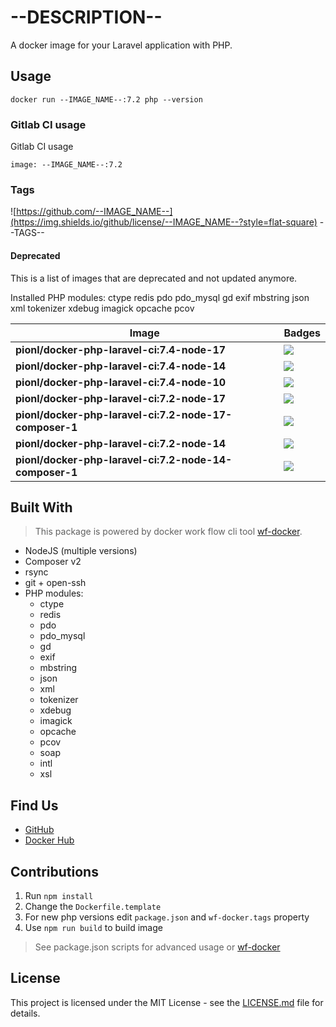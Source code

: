 # --DESCRIPTION--

A docker image for your Laravel application with PHP.


## Usage
```
docker run --IMAGE_NAME--:7.2 php --version
```

### Gitlab CI usage

Gitlab CI usage

```shell
image: --IMAGE_NAME--:7.2
```

### Tags

![https://github.com/--IMAGE_NAME--](https://img.shields.io/github/license/--IMAGE_NAME--?style=flat-square)
--TAGS--
#### Deprecated

This is a list of images that are deprecated and not updated anymore. 

Installed PHP modules: ctype redis pdo pdo_mysql gd exif mbstring json xml tokenizer xdebug imagick opcache pcov

Image | Badges
 --- | ---
**pionl/docker-php-laravel-ci:7.4-node-17** | ![](https://img.shields.io/docker/image-size/pionl/docker-php-laravel-ci/7.4-node-17?style=flat-square)
**pionl/docker-php-laravel-ci:7.4-node-14** | ![](https://img.shields.io/docker/image-size/pionl/docker-php-laravel-ci/7.4-node-14?style=flat-square)
**pionl/docker-php-laravel-ci:7.4-node-10** | ![](https://img.shields.io/docker/image-size/pionl/docker-php-laravel-ci/7.4-node-10?style=flat-square)
**pionl/docker-php-laravel-ci:7.2-node-17** | ![](https://img.shields.io/docker/image-size/pionl/docker-php-laravel-ci/7.2-node-17?style=flat-square)
**pionl/docker-php-laravel-ci:7.2-node-17-composer-1** | ![](https://img.shields.io/docker/image-size/pionl/docker-php-laravel-ci/7.2-node-17-composer-1?style=flat-square)
**pionl/docker-php-laravel-ci:7.2-node-14** | ![](https://img.shields.io/docker/image-size/pionl/docker-php-laravel-ci/7.2-node-14?style=flat-square)
**pionl/docker-php-laravel-ci:7.2-node-14-composer-1** | ![](https://img.shields.io/docker/image-size/pionl/docker-php-laravel-ci/7.2-node-14-composer-1?style=flat-square)


## Built With

> This package is powered by docker work flow cli tool [wf-docker](https://github.com/wrk-flow/wf-docker).

* NodeJS (multiple versions)
* Composer v2
* rsync
* git + open-ssh
* PHP modules:
    * ctype
    * redis
    * pdo
    * pdo_mysql
    * gd
    * exif
    * mbstring
    * json
    * xml
    * tokenizer
    * xdebug
    * imagick
    * opcache
    * pcov
    * soap
    * intl
    * xsl

## Find Us

* [GitHub](https://github.com/--IMAGE_NAME--)
* [Docker Hub](https://cloud.docker.com/repository/docker/--IMAGE_NAME--)

## Contributions

1. Run `npm install`
2. Change the `Dockerfile.template`
3. For new php versions edit `package.json` and `wf-docker.tags` property
4. Use `npm run build` to build image

> See package.json scripts for advanced usage or [wf-docker](https://github.com/wrk-flow/wf-docker)

## License

This project is licensed under the MIT License - see the [LICENSE.md](LICENSE.md) file for details.
